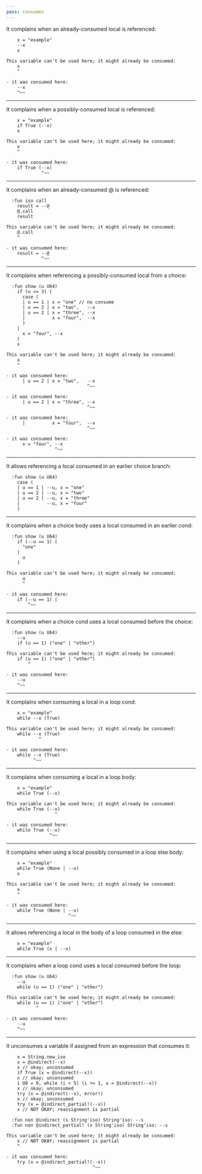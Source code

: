 ```yaml
---
pass: consumes
---
```


It complains when an already-consumed local is referenced:

```mare
    x = "example"
    --x
    x
```
```error
This variable can't be used here; it might already be consumed:
    x
    ^

- it was consumed here:
    --x
    ^~~
```

---

It complains when a possibly-consumed local is referenced:

```mare
    x = "example"
    if True (--x)
    x
```
```error
This variable can't be used here; it might already be consumed:
    x
    ^

- it was consumed here:
    if True (--x)
             ^~~
```

---

It complains when an already-consumed @ is referenced:

```mare
  :fun iso call
    result = --@
    @.call
    result
```
```error
This variable can't be used here; it might already be consumed:
    @.call
    ^

- it was consumed here:
    result = --@
             ^~~
```

---

It complains when referencing a possibly-consumed local from a choice:

```mare
  :fun show (u U64)
    if (u <= 3) (
      case (
      | u == 1 | x = "one" // no consume
      | u == 2 | x = "two",   --x
      | u == 2 | x = "three", --x
      |          x = "four",  --x
      )
    |
      x = "four", --x
    )
    x
```
```error
This variable can't be used here; it might already be consumed:
    x
    ^

- it was consumed here:
      | u == 2 | x = "two",   --x
                              ^~~

- it was consumed here:
      | u == 2 | x = "three", --x
                              ^~~

- it was consumed here:
      |          x = "four",  --x
                              ^~~

- it was consumed here:
      x = "four", --x
                  ^~~
```

---

It allows referencing a local consumed in an earlier choice branch:

```mare
  :fun show (u U64)
    case (
    | u == 1 | --u, x = "one"
    | u == 2 | --u, x = "two"
    | u == 2 | --u, x = "three"
    |          --u, x = "four"
    )
```

---

It complains when a choice body uses a local consumed in an earlier cond:

```mare
  :fun show (u U64)
    if (--u == 1) (
      "one"
    |
      u
    )
```
```error
This variable can't be used here; it might already be consumed:
      u
      ^

- it was consumed here:
    if (--u == 1) (
        ^~~
```

---

It complains when a choice cond uses a local consumed before the choice:

```mare
  :fun show (u U64)
    --u
    if (u == 1) ("one" | "other")
```
```error
This variable can't be used here; it might already be consumed:
    if (u == 1) ("one" | "other")
        ^

- it was consumed here:
    --u
    ^~~
```

---

It complains when consuming a local in a loop cond:

```mare
    x = "example"
    while --x (True)
```
```error
This variable can't be used here; it might already be consumed:
    while --x (True)
            ^

- it was consumed here:
    while --x (True)
          ^~~
```

---

It complains when consuming a local in a loop body:

```mare
    x = "example"
    while True (--x)
```
```error
This variable can't be used here; it might already be consumed:
    while True (--x)
                  ^

- it was consumed here:
    while True (--x)
                ^~~
```

---

It complains when using a local possibly consumed in a loop else body:

```mare
    x = "example"
    while True (None | --x)
    x
```
```error
This variable can't be used here; it might already be consumed:
    x
    ^

- it was consumed here:
    while True (None | --x)
                       ^~~
```

---

It allows referencing a local in the body of a loop consumed in the else:

```mare
    x = "example"
    while True (x | --x)
```

---

It complains when a loop cond uses a local consumed before the loop:

```mare
  :fun show (u U64)
    --u
    while (u == 1) ("one" | "other")
```
```error
This variable can't be used here; it might already be consumed:
    while (u == 1) ("one" | "other")
           ^

- it was consumed here:
    --u
    ^~~
```

---

It unconsumes a variable if assigned from an expression that consumes it:

```mare
    x = String.new_iso
    x = @indirect(--x)
    x // okay; unconsumed
    if True (x = @indirect(--x))
    x // okay; unconsumed
    i U8 = 0, while (i < 5) (i += 1, x = @indirect(--x))
    x // okay; unconsumed
    try (x = @indirect(--x), error!)
    x // okay; unconsumed
    try (x = @indirect_partial!(--x))
    x // NOT OKAY; reassignment is partial

  :fun non @indirect (s String'iso) String'iso: --s
  :fun non @indirect_partial! (s String'iso) String'iso: --s
```
```error
This variable can't be used here; it might already be consumed:
    x // NOT OKAY; reassignment is partial
    ^

- it was consumed here:
    try (x = @indirect_partial!(--x))
                                ^~~
```
